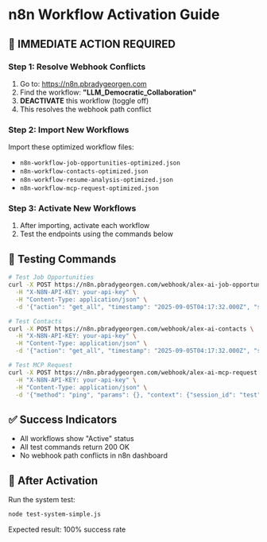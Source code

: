# n8n Workflow Activation Guide

## 🚨 **IMMEDIATE ACTION REQUIRED**

### **Step 1: Resolve Webhook Conflicts**
1. Go to: https://n8n.pbradygeorgen.com
2. Find the workflow: **"LLM_Democratic_Collaboration"**
3. **DEACTIVATE** this workflow (toggle off)
4. This resolves the webhook path conflict

### **Step 2: Import New Workflows**
Import these optimized workflow files:
- `n8n-workflow-job-opportunities-optimized.json`
- `n8n-workflow-contacts-optimized.json`
- `n8n-workflow-resume-analysis-optimized.json`
- `n8n-workflow-mcp-request-optimized.json`

### **Step 3: Activate New Workflows**
1. After importing, activate each workflow
2. Test the endpoints using the commands below

## 🧪 **Testing Commands**

```bash
# Test Job Opportunities
curl -X POST https://n8n.pbradygeorgen.com/webhook/alex-ai-job-opportunities \
  -H "X-N8N-API-KEY: your-api-key" \
  -H "Content-Type: application/json" \
  -d '{"action": "get_all", "timestamp": "2025-09-05T04:17:32.000Z", "source": "test"}'

# Test Contacts
curl -X POST https://n8n.pbradygeorgen.com/webhook/alex-ai-contacts \
  -H "X-N8N-API-KEY: your-api-key" \
  -H "Content-Type: application/json" \
  -d '{"action": "get_all", "timestamp": "2025-09-05T04:17:32.000Z", "source": "test"}'

# Test MCP Request
curl -X POST https://n8n.pbradygeorgen.com/webhook/alex-ai-mcp-request \
  -H "X-N8N-API-KEY: your-api-key" \
  -H "Content-Type: application/json" \
  -d '{"method": "ping", "params": {}, "context": {"session_id": "test"}}'
```

## ✅ **Success Indicators**
- All workflows show "Active" status
- All test commands return 200 OK
- No webhook path conflicts in n8n dashboard

## 🔄 **After Activation**
Run the system test:
```bash
node test-system-simple.js
```

Expected result: 100% success rate
